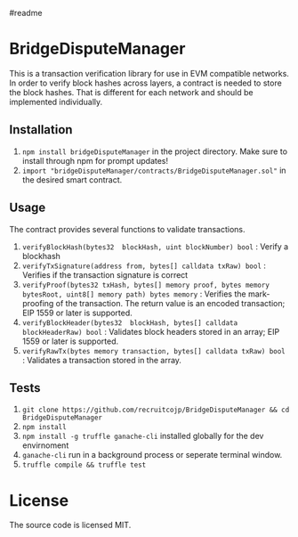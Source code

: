 #readme
# BridgeDisputeManager
This is a transaction verification library for use in EVM compatible networks.
In order to verify block hashes across layers, a contract is needed to store the block hashes. That is different for each network and should be implemented individually.

## Installation
1. `npm install bridgeDisputeManager` in the project directory. Make sure to install through npm for prompt updates!
2. `import "bridgeDisputeManager/contracts/BridgeDisputeManager.sol"` in the desired smart contract.

## Usage
The contract provides several functions to validate transactions.

1. `verifyBlockHash(bytes32  blockHash, uint blockNumber) bool` : Verify a blockhash
2. `verifyTxSignature(address from, bytes[] calldata txRaw) bool` : Verifies if the transaction signature is correct
3. `verifyProof(bytes32 txHash, bytes[] memory proof, bytes memory bytesRoot, uint8[] memory path) bytes memory` : Verifies the mark-proofing of the transaction. The return value is an encoded transaction; EIP 1559 or later is supported.
4. `verifyBlockHeader(bytes32  blockHash, bytes[] calldata blockHeaderRaw) bool` : Validates block headers stored in an array; EIP 1559 or later is supported.
5. `verifyRawTx(bytes memory transaction, bytes[] calldata txRaw) bool` : Validates a transaction stored in the array.

## Tests
1. `git clone https://github.com/recruitcojp/BridgeDisputeManager && cd BridgeDisputeManager`
2. `npm install`
3. `npm install -g truffle ganache-cli` installed globally for the dev envirnoment
4. `ganache-cli` run in a background process or seperate terminal window.
5. `truffle compile && truffle test`

# License
The source code is licensed MIT.
